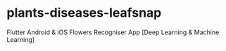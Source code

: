 # plants-diseases-leafsnap
Flutter Android & iOS Flowers Recogniser App [Deep Learning & Machine Learning]
